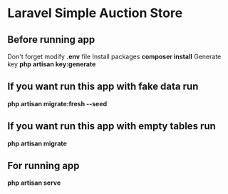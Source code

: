 # Laravel Simple Auction Store

## Before running app 
Don't forget modify **.env** file
Install packages **composer install**
Generate key **php artisan key:generate**

## If you want run this app with fake data run
**php artisan migrate:fresh --seed**

## If you want run this app with empty tables run
**php artisan migrate**

## For running app
**php artisan serve**


